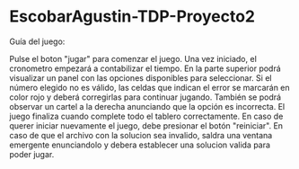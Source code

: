 # EscobarAgustin-TDP-Proyecto2
Guía del juego:

Pulse el boton "jugar" para comenzar el juego. Una vez iniciado, el cronometro empezará a contabilizar el tiempo. En la parte superior podrá visualizar un panel con las opciones disponibles para seleccionar. 
Si el número elegido no es válido, las celdas que indican el error se marcarán en color rojo y deberá corregirlas para continuar jugando. También se podrá observar un cartel a la derecha anunciando que la opción es incorrecta. 
El juego finaliza cuando complete todo el tablero correctamente. 
En caso de querer iniciar nuevamente el juego, debe presionar el botón "reiniciar".
En caso de que el archivo con la solucion sea invalido, saldra una ventana emergente enunciandolo y debera establecer una solucion valida para poder jugar.
